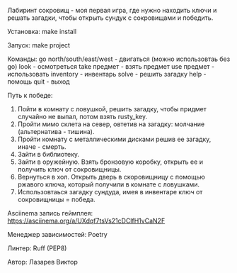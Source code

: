 Лабиринт сокровищ -
моя первая игра, где нужно находить ключи и решать загадки, чтобы открыть сундук с сокровищами и победить.

Установка:
make install

Запуск:
make project

Команды:
go north/south/east/west - двигаться (можно использовтаь без go)
look - осмотреться
take предмет - взять предмет
use предмет - использовать
inventory - инвентарь
solve - решить загадку
help - помощь
quit - выход

Путь к победе:
1. Пойти в комнату с ловушкой, решить загадку, чтобы придмет случайно не выпал, потом взять rusty_key.
2. Пройти мимо склета на север, овтетив на загадку: молчание (альтернатива - тишина).
3. Пройти комнату с металлическими дисками решив ее загадку, иначе - смерть. 
4. Зайти в библиотеку.
5. Зайти в оружейную. Взять бронзовую коробку, открыть ее и получить ключ от сокровищницы.
6. Вернуться в хол. Открыть дверь в скоровищницу с помощью ржавого ключа, который получили в комнате с ловушками.
7. Использовтаься загадку сундуда, имея в инвентаре ключ от сокровищницы = победа.

Asciinema запись геймплея: 
https://asciinema.org/a/UXdqf7tsVs21cDClfH1vCaN2F


Менеджер зависимостей: Poetry

Линтер: Ruff (PEP8)


Автор: Лазарев Виктор
